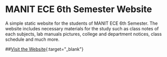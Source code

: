 # MANIT ECE 6th Semester Website
A simple static website for the students of MANIT ECE 6th Semester. The website includes necessary materials for the study such as class notes of each subjects, lab manuals pictures, college and department notices, class schedule and much more. <br/>

##[Visit the Website](https://nabincodes.github.io/manit-ece-6th-sem/){:target="_blank"}
